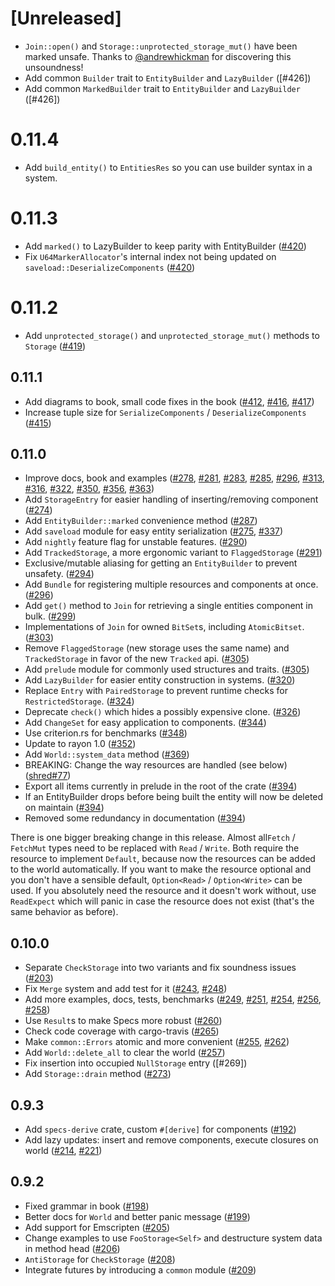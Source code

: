# [Unreleased]

* `Join::open()` and `Storage::unprotected_storage_mut()` have been marked unsafe.
Thanks to [@andrewhickman](https://github.com/andrewhickman) for discovering this
unsoundness!
* Add common `Builder` trait to `EntityBuilder` and `LazyBuilder` ([#426])
* Add common `MarkedBuilder` trait to `EntityBuilder` and `LazyBuilder` ([#426])

# 0.11.4

* Add `build_entity()` to `EntitiesRes` so you can use builder syntax in a system.

# 0.11.3

* Add `marked()` to LazyBuilder to keep parity with EntityBuilder ([#420])
* Fix `U64MarkerAllocator`'s internal index not being updated on `saveload::DeserializeComponents` ([#420])

[#420]: https://github.com/slide-rs/specs/pull/420

# 0.11.2

* Add `unprotected_storage()` and `unprotected_storage_mut()` methods to `Storage` ([#419])

[#419]: https://github.com/slide-rs/specs/pull/419

## 0.11.1

* Add diagrams to book, small code fixes in the book ([#412], [#416], [#417])
* Increase tuple size for `SerializeComponents` / `DeserializeComponents` ([#415])

[#412]: https://github.com/slide-rs/specs/pull/412
[#415]: https://github.com/slide-rs/specs/pull/415
[#416]: https://github.com/slide-rs/specs/pull/416
[#417]: https://github.com/slide-rs/specs/pull/417

## 0.11.0

* Improve docs, book and examples ([#278], [#281], [#283], [#285], [#296], [#313], [#316], [#322], [#350], [#356], [#363])
* Add `StorageEntry` for easier handling of inserting/removing component ([#274])
* Add `EntityBuilder::marked` convenience method ([#287])
* Add `saveload` module for easy entity serialization ([#275], [#337])
* Add `nightly` feature flag for unstable features. ([#290])
* Add `TrackedStorage`, a more ergonomic variant to `FlaggedStorage` ([#291])
* Exclusive/mutable aliasing for getting an `EntityBuilder` to prevent unsafety. ([#294])
* Add `Bundle` for registering multiple resources and components at once. ([#296])
* Add `get()` method to `Join` for retrieving a single entities component in bulk. ([#299])
* Implementations of `Join` for owned `BitSet`s, including `AtomicBitset`. ([#303])
* Remove `FlaggedStorage` (new storage uses the same name) and `TrackedStorage` in favor of the new `Tracked` api. ([#305])
* Add `prelude` module for commonly used structures and traits. ([#305])
* Add `LazyBuilder` for easier entity construction in systems. ([#320])
* Replace `Entry` with `PairedStorage` to prevent runtime checks for `RestrictedStorage`. ([#324])
* Deprecate `check()` which hides a possibly expensive clone. ([#326])
* Add `ChangeSet` for easy application to components. ([#344])
* Use criterion.rs for benchmarks ([#348])
* Update to rayon 1.0 ([#352])
* Add `World::system_data` method ([#369])
* BREAKING: Change the way resources are handled (see below) ([shred#77])
* Export all items currently in prelude in the root of the crate ([#394])
* If an EntityBuilder drops before being built the entity will now be deleted on maintain ([#394])
* Removed some redundancy in documentation ([#394])

There is one bigger breaking change in this release. Almost all`Fetch` / `FetchMut` types need to be replaced
with `Read` / `Write`. Both require the resource to implement `Default`, because now the resources can be
added to the world automatically. If you want to make the resource optional and you don't have a sensible
default, `Option<Read>` / `Option<Write>` can be used. If you absolutely need the resource and it doesn't
work without, use `ReadExpect` which will panic in case the resource does not exist (that's the same
behavior as before).

[#274]: https://github.com/slide-rs/specs/pull/274
[#275]: https://github.com/slide-rs/specs/pull/275
[#278]: https://github.com/slide-rs/specs/pull/278
[#281]: https://github.com/slide-rs/specs/pull/281
[#283]: https://github.com/slide-rs/specs/pull/283
[#285]: https://github.com/slide-rs/specs/pull/285
[#287]: https://github.com/slide-rs/specs/pull/287
[#290]: https://github.com/slide-rs/specs/pull/290
[#291]: https://github.com/slide-rs/specs/pull/291
[#294]: https://github.com/slide-rs/specs/pull/294
[#296]: https://github.com/slide-rs/specs/pull/296
[#297]: https://github.com/slide-rs/specs/pull/297
[#299]: https://github.com/slide-rs/specs/pull/299
[#303]: https://github.com/slide-rs/specs/pull/303
[#305]: https://github.com/slide-rs/specs/pull/305
[#313]: https://github.com/slide-rs/specs/pull/313
[#316]: https://github.com/slide-rs/specs/pull/316
[#320]: https://github.com/slide-rs/specs/pull/320
[#322]: https://github.com/slide-rs/specs/pull/322
[#324]: https://github.com/slide-rs/specs/pull/324
[#326]: https://github.com/slide-rs/specs/pull/326
[#337]: https://github.com/slide-rs/specs/pull/337
[#344]: https://github.com/slide-rs/specs/pull/344
[#348]: https://github.com/slide-rs/specs/pull/348
[#350]: https://github.com/slide-rs/specs/pull/350
[#352]: https://github.com/slide-rs/specs/pull/352
[#356]: https://github.com/slide-rs/specs/pull/356
[#363]: https://github.com/slide-rs/specs/pull/363
[#369]: https://github.com/slide-rs/specs/pull/369
[#394]: https://github.com/slide-rs/specs/pull/394

[shred#77]: https://github.com/slide-rs/shred/pull/77

## 0.10.0

* Separate `CheckStorage` into two variants and fix soundness issues ([#203])
* Fix `Merge` system and add test for it ([#243], [#248])
* Add more examples, docs, tests, benchmarks ([#249], [#251], [#254], [#256], [#258])
* Use `Result`s to make Specs more robust ([#260])
* Check code coverage with cargo-travis ([#265])
* Make `common::Errors` atomic and more convenient ([#255], [#262])
* Add `World::delete_all` to clear the world ([#257])
* Fix insertion into occupied `NullStorage` entry ([#269])
* Add `Storage::drain` method ([#273])

[#203]: https://github.com/slide-rs/specs/pull/203
[#243]: https://github.com/slide-rs/specs/pull/243
[#248]: https://github.com/slide-rs/specs/pull/248
[#249]: https://github.com/slide-rs/specs/pull/249
[#251]: https://github.com/slide-rs/specs/pull/251
[#254]: https://github.com/slide-rs/specs/pull/254
[#255]: https://github.com/slide-rs/specs/pull/255
[#256]: https://github.com/slide-rs/specs/pull/256
[#257]: https://github.com/slide-rs/specs/pull/257
[#258]: https://github.com/slide-rs/specs/pull/258
[#260]: https://github.com/slide-rs/specs/pull/260
[#262]: https://github.com/slide-rs/specs/pull/262
[#265]: https://github.com/slide-rs/specs/pull/265
[#273]: https://github.com/slide-rs/specs/pull/273

## 0.9.3

* Add `specs-derive` crate, custom `#[derive]` for components ([#192])
* Add lazy updates: insert and remove components, execute closures on world ([#214], [#221])

[#192]: https://github.com/slide-rs/specs/pull/192
[#214]: https://github.com/slide-rs/specs/pull/214
[#221]: https://github.com/slide-rs/specs/pull/221

## 0.9.2
* Fixed grammar in book ([#198])
* Better docs for `World` and better panic message ([#199])
* Add support for Emscripten ([#205])
* Change examples to use `FooStorage<Self>` and destructure system data in method head ([#206])
* `AntiStorage` for `CheckStorage` ([#208])
* Integrate futures by introducing a `common` module ([#209])

[#198]: https://github.com/slide-rs/specs/pull/198
[#199]: https://github.com/slide-rs/specs/pull/199
[#205]: https://github.com/slide-rs/specs/pull/205
[#206]: https://github.com/slide-rs/specs/pull/206
[#208]: https://github.com/slide-rs/specs/pull/208
[#209]: https://github.com/slide-rs/specs/pull/209
[#214]: https://github.com/slide-rs/specs/pull/214
